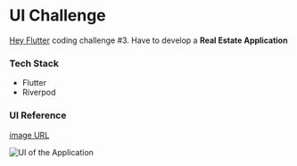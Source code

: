 # UI Challenge

[Hey Flutter](https://heyflutter.com/) coding challenge #3.
Have to develop a **Real Estate Application**

### Tech Stack
- Flutter
- Riverpod

### UI Reference
[image URL](https://dribbble.com/shots/23037509-Real-Estate-Mobile-App-Design)

![UI of the Application](https://github.com/laksh29/ui-challenge/assets/81346526/51b7f452-0743-4b9b-a38e-d20afdddd80c)
